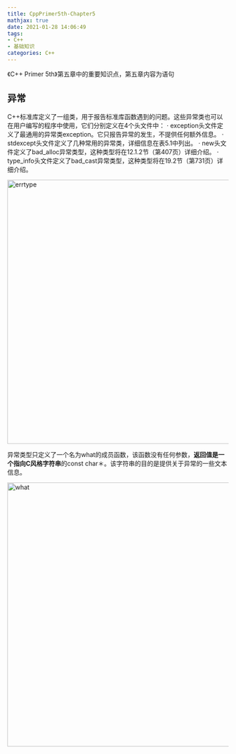 ```yaml
---
title: CppPrimer5th-Chapter5
mathjax: true
date: 2021-01-28 14:06:49
tags:
- C++
- 基础知识
categories: C++
---
```

《C++ Primer 5th》第五章中的重要知识点，第五章内容为语句

<!-- more -->

## 异常

C++标准库定义了一组类，用于报告标准库函数遇到的问题。这些异常类也可以在用户编写的程序中使用，它们分别定义在4个头文件中：
· exception头文件定义了最通用的异常类exception。它只报告异常的发生，不提供任何额外信息。
· stdexcept头文件定义了几种常用的异常类，详细信息在表5.1中列出。
· new头文件定义了bad_alloc异常类型，这种类型将在12.1.2节（第407页）详细介绍。
· type_info头文件定义了bad_cast异常类型，这种类型将在19.2节（第731页）详细介绍。

<img src='errtype.png' width=600 title='errtype'>

异常类型只定义了一个名为what的成员函数，该函数没有任何参数，**返回值是一个指向C风格字符串**的const char＊。该字符串的目的是提供关于异常的一些文本信息。

<img src='what.png' width=600 title='what'>

